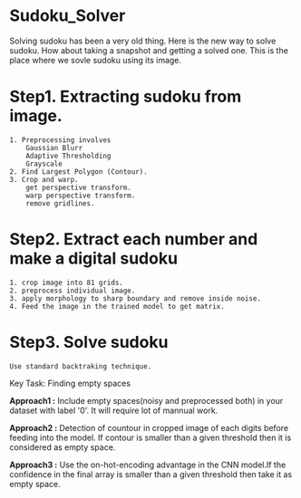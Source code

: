 # Sudoku_Solver

Solving sudoku has been a very old thing. Here is the new way to solve sudoku.
How about taking a snapshot and getting a solved one.
This is the place where we sovle sudoku using its image.

# Step1. Extracting sudoku from image.
	1. Preprocessing involves 
		Gaussian Blurr
		Adaptive Thresholding
		Grayscale
	2. Find Largest Polygon (Contour).
	3. Crop and warp.
		get perspective transform.
		warp perspective transform.
		remove gridlines.

# Step2. Extract each number and make a digital sudoku
	1. crop image into 81 grids.
	2. preprocess individual image.
	3. apply morphology to sharp boundary and remove inside noise.
	4. Feed the image in the trained model to get matrix.
	
# Step3. Solve sudoku 
	Use standard backtraking technique.


Key Task: Finding empty spaces

__Approach1 :__ Include empty spaces(noisy and preprocessed both) in your dataset with label '0'. It will require lot of mannual work.

__Approach2 :__ Detection of countour in cropped image of each digits before feeding into the model. If contour is smaller than a given threshold then it is considered as empty space.

__Approach3 :__ Use the on-hot-encoding advantage in the CNN model.If the confidence in the final array is smaller than a given threshold then take it as empty space.
